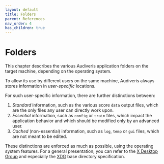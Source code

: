 ```yaml
---
layout: default
title: Folders
parent: References
nav_order: 4
has_children: true
---
```

# Folders

This chapter describes the various Audiveris application folders on the target machine,
depending on the operating system.

To allow its use by different users on the same machine, Audiveris always stores information
in _user-specific_ locations.

For such user-specific information, there are further distinctions between:
1. _Standard_ information, such as the various score `data` output files,
which are the only files any user can directly work upon.
2. _Essential_ information, such as `config` or `train` files,
which impact the application behavior and which should be modified only by an advanced user.
3. _Cached_ (non-essential) information, such as `log`, `temp` or `gui` files,
which are not meant to be edited.

These distinctions are enforced as much as possible, using the operating system features.
For a general presentation, you can refer to the
[X Desktop Group](https://en.wikipedia.org/wiki/Freedesktop.org)
and especially the [XDG](https://standards.freedesktop.org/basedir-spec/basedir-spec-latest.html)
base directory specification.
